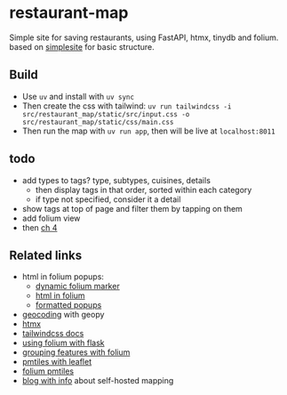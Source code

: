 # restaurant-map

Simple site for saving restaurants, using FastAPI, htmx, tinydb and folium. based on [simplesite](https://github.com/tataraba/simplesite/tree/main) for basic structure.

## Build

- Use `uv` and install with `uv sync`
- Then create the css with tailwind: `uv run tailwindcss -i src/restaurant_map/static/src/input.css -o src/restaurant_map/static/css/main.css` 
- Then run the map with `uv run app`, then will be live at `localhost:8011`

## todo

- add types to tags? type, subtypes, cuisines, details
    - then display tags in that order, sorted within each category
    - if type not specified, consider it a detail
- show tags at top of page and filter them by tapping on them
- add folium view
- then [ch 4](https://github.com/tataraba/simplesite/blob/main/docs/04_Chapter_4.md)

## Related links

- html in folium popups:
    - [dynamic folium marker](https://stackoverflow.com/questions/77050363/how-to-create-a-dynamic-folium-marker)
    - [html in folium](https://towardsdatascience.com/use-html-in-folium-maps-a-comprehensive-guide-for-data-scientists-3af10baf9190/)
    - [formatted popups](https://github.com/python-visualization/folium/issues/1596)
- [geocoding](https://pythonsimplified.com/geocoding-in-python-using-geopy/) with geopy
- [htmx](https://htmx.org/examples/click-to-edit/)
- [tailwindcss docs](https://tailwindcss.com/docs/padding#adding-horizontal-padding)
- [using folium with flask](https://python-visualization.github.io/folium/latest/advanced_guide/flask.html)
- [grouping features with folium](https://python-visualization.github.io/folium/latest/user_guide/plugins/featuregroup_subgroup.html)
- [pmtiles with leaflet](https://docs.protomaps.com/pmtiles/leaflet)
- [folium pmtiles](https://pypi.org/project/folium-pmtiles/)
- [blog with info](https://ogbe.net/blog/self-hosted-maps#org0ba42d4) about self-hosted mapping
